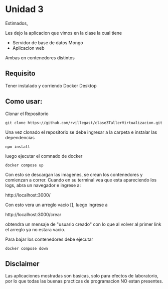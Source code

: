 # Unidad 3
Estimados,

Les dejo la aplicacion que vimos en la clase la cual tiene

 - Servidor de base de datos Mongo
 - Aplicacion web

 Ambas en contenedores distintos

## Requisito

Tener instalado y corriendo Docker Desktop

 ## Como usar:
 Clonar el Repositorio

```
git clone https://github.com/rvillegast/clase3TallerVirtualizacion.git
```

Una vez clonado el repositorio se debe ingresar a la carpeta e instalar las dependencias

```
npm install
```

luego ejecutar el comnado de docker

```
docker compose up
```

Con esto se descargan las imagenes, se crean los contenedores y comienzan a correr.  Cuando en su terminal vea que esta apareciendo los logs, abra un navegador e ingrese a:

http://localhost:3000/

Con esto vera un arreglo vacio [], luego ingrese a 

http://localhost:3000/crear

obtendra un mensaje de "usuario creado" con lo que al volver al primer link el arreglo ya no estara vacio.

Para bajar los contenedores debe ejecutar

```
docker compose down
```


## Disclaimer

Las aplicaciones mostradas son basicas, solo para efectos de laboratorio, por lo que todas las buenas practicas de programacion NO estan presentes.